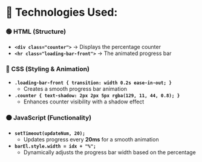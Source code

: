 # 🚀 Technologies Used:  

### 🟢 HTML (Structure)  
- **`<div class="counter">`** → Displays the percentage counter  
- **`<hr class="loading-bar-front">`** → The animated progress bar  

### 🔵 CSS (Styling & Animation)  
- **`.loading-bar-front { transition: width 0.2s ease-in-out; }`**  
  - Creates a smooth progress bar animation  
- **`.counter { text-shadow: 2px 2px 5px rgba(129, 11, 44, 0.8); }`**  
  - Enhances counter visibility with a shadow effect  

### 🟠 JavaScript (Functionality)  
- **`setTimeout(updateNum, 20);`**  
  - Updates progress every **20ms** for a smooth animation  
- **`barEl.style.width = idx + "%";`**  
  - Dynamically adjusts the progress bar width based on the percentage  
